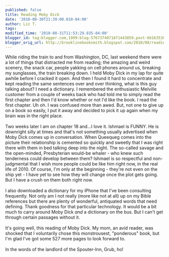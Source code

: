 ```yaml
---
published: false
title: Reading Moby Dick
date: '2010-08-30T21:39:00.010-04:00'
author: Liz T.
tags: 
modified_time: '2010-08-31T11:53:29.835-04:00'
blogger_id: tag:blogger.com,1999:blog-5767374071871443859.post-6616353875838350928
blogger_orig_url: http://brooklinebooksmith.blogspot.com/2010/08/reading-moby-dick.html
---
```


While riding the train to and from Washington, DC, last weekend there were a lot of things that distracted me from reading; the amazing and weird scenery, the snack car, people <span id="SPELLING_ERROR_0" class="blsp-spelling-corrected">yakking</span> on cell phones around us, breaking my sunglasses, the train breaking down. I held <span id="SPELLING_ERROR_1" class="blsp-spelling-error">Moby</span> Dick in my lap for quite awhile before I cracked it open. And then I found it hard to concentrate and kept reading the same sentences over and over thinking, what is this guy talking about? I need a dictionary. I remembered the enthusiastic Melville customer from a couple of weeks back who had told me to simply read the first chapter and then I'd know whether or not I'd like the book. I read the first chapter. <span id="SPELLING_ERROR_2" class="blsp-spelling-error">Uh</span> oh.  I was confused more than awed. But, not one to give up on a book so easily, I put it away and decided to pick it up again when my brain was in the right place.<br /><br />Two weeks later I am on chapter 18 and...I love it.  Ishmael is FUNNY.  He is downright silly at times and that's not something usually advertised when <span id="SPELLING_ERROR_3" class="blsp-spelling-error">Moby</span> Dick comes up in conversation. When <span id="SPELLING_ERROR_4" class="blsp-spelling-error">Queequeg</span> comes into the picture their relationship is cemented so quickly and sweetly that I was right there with them in bed talking deep into the night.  The so-called savage and the open-minded, Presbyterian would-be whaler - who knew such tenderness could develop between them?  Ishmael is so respectful and non-judgmental that I wish more people could be like him right now, in the real life of 2010. Of course, I'm only at the beginning - they're not even on the ship yet - I have yet to see how they will change once the plot gets going.  But I have a crush on them both right now.<br /><br />I also downloaded a dictionary for my iPhone that I've been consulting frequently.  Not only am I not really (more like not at all) up on my Bible references but there are plenty of wonderful, antiquated words that need defining.  Thank goodness for that particular technology.  It would be a bit much to carry around <span id="SPELLING_ERROR_5" class="blsp-spelling-error">Moby</span> Dick <em>and</em> a dictionary on the bus.  But I can't get through certain passages without it.<br /><br />It's going well, this reading of <span id="SPELLING_ERROR_6" class="blsp-spelling-error">Moby</span> Dick. My mom, an avid reader, was shocked that I voluntarily chose this <span id="SPELLING_ERROR_7" class="blsp-spelling-error">monstrousest</span>, "ponderous" book, but I'm glad I've got some 527 more pages to look forward to.<br /><br />In the words of the landlord of the <span id="SPELLING_ERROR_8" class="blsp-spelling-error">Spouter</span>-Inn, Grub, ho!